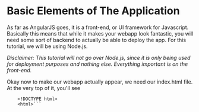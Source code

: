 # Basic Elements of The Application

As far as AngularJS goes, it is a front-end, or UI framework for Javascript.  Basically this means that while it makes your webapp look fantastic, you will need some sort of backend to actually be able to deploy the app.  For this tutorial, we will be using Node.js.  

*Disclaimer:  This tutorial will not go over Node.js, since it is only being used for deployment purposes and nothing else.  Everything important is on the front-end.*

Okay now to make our webapp actually appear, we need our index.html file.  At the very top of it, you'll see 
```<!-- index.html -->
    <!DOCTYPE html>
    <html>```
